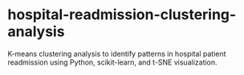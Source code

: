 # hospital-readmission-clustering-analysis
K-means clustering analysis to identify patterns in hospital patient readmission using Python, scikit-learn, and t-SNE visualization.
